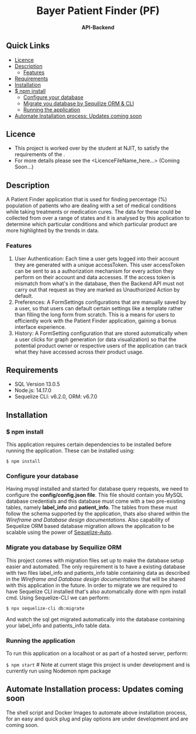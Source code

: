 <h1 align=center>Bayer Patient Finder (PF)</h1>
<h4 align=center>API-Backend</h4>

## Quick Links
- [Licence](#licence)
- [Description](#description)
  - [Features](#features)
- [Requirements](#requirements)
- [Installation](#installation)
- [$ npm install](#-npm-install)
  - [Configure your database](#configure-your-database)
  - [Migrate you database by Sequilize ORM & CLI](#migrate-you-database-by-sequilize-orm-cli)
  - [Running the application](#running-the-application) 
- [Automate Installation process: Updates coming soon](#automate-installation-process-updates-coming-soon)

## Licence
- This project is worked over by the student at NJIT, to satisfy the requirements of the . 
- For more details please see the <LicenceFileName_here...> (Coming Soon...)

## Description
A Patient Finder application that is used for finding percentage (%) population of patients who are dealing with a set of medical conditions while taking treatments or medication cures. The data for these could be collected from over a range of states and it is analysed by this application to determine which particular conditions and which particular product are more highlighted by the trends in data.

### Features
 1. User Authentication: Each time a user gets logged into their account they are generated with a unique accessToken. This user accessToken can be sent to as a authorization mechanism for every action they perform on their account and data accesses. If the access token is mismatch from what's in the database, then the Backend API must not carry out that request as they are marked as Unauthorized Action by default.
 2. Preferences: A FormSettings configurations that are manually saved by a user, so that users can default certain settings like a template rather than filling the long form from scratch. This is a means for users to efficiently work with the Patient Finder application, gaining a bonus interface experience.
 3. History: A FormSetting configuration that are stored automatically when a user clicks for graph generation (or data visualization) so that the potential product owner or respective users of the application can track what they have accessed across their product usage. 

## Requirements
- SQL Version 13.0.5
- Node.js: 14.17.0
- Sequelize CLI: v6.2.0, ORM: v6.7.0
 
## Installation
### $ npm install
This application requires certain dependencies to be installed before running the application. These can be installed using:

  `$ npm install`

### Configure your database
Having mysql installed and started for database query requests, we need to configure the **config/config.json file**. This file should contain you MySQL database credentials and this database must come with a two pre-existing tables, namely **label_info** and **patient_info**. The tables from these must follow the schema supported by the application, thats also shared within the *Wireframe and Database design documentations*. Also capability of Sequelize ORM based database migration allows the application to be scalable using the power of [Sequelize-Auto](https://github.com/sequelize/sequelize-auto).

### Migrate you database by Sequilize ORM
This project comes with migration files set up to make the database setup easier and automated. The only requirement is to have a existing database with two files label_info and patients_info table containing data as described in the *Wireframe and Database design documentations* that will be shared with this application in the future. In order to migrate we are required to have Sequelize CLI installed that's also automatically done with npm install cmd. Using Sequelize-CLI we can perform:

  `$ npx sequelize-cli db:migrate`
 
And watch the sql get migrated automatically into the database containing your label_info and patients_info table data.

### Running the application
To run this application on a localhost or as part of a hosted server, perform:

  `$ npm start` # Note at current stage this project is under development and is currently run using Nodemon npm package

## Automate Installation process: Updates coming soon
The shell script and Docker Images to automate above installation process, for an easy and quick plug and play options are under development and are coming soon.
